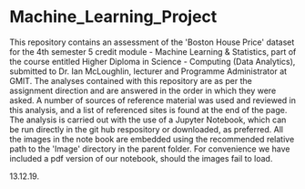 # Machine_Learning_Project
This repository contains an assessment of the 'Boston House Price' dataset for the 4th semester 5 credit module - Machine Learning & Statistics, part of the course entitled Higher Diploma in Science - Computing (Data Analytics), submitted to Dr. Ian McLoughlin, lecturer and Programme Administrator at GMIT. The analyses contained with this repository are as per the assignment direction and are answered in the order in which they were asked. A number of sources of reference material was used and reviewed in this analysis, and a list of referenced sites is found at the end of the page.
The analysis is carried out with the use of a Jupyter Notebook, which can be run directly in the git hub respository or downloaded, as preferred.  All the images in the note book are embedded using the recommended relative path to the 'Image' directory in the parent folder.  For convenience we have included a pdf version of our notebook, should the images fail to load.

13.12.19.
